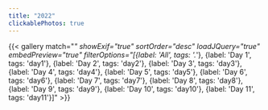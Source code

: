 ```yaml
---
title: "2022"
clickablePhotos: true
---
```


{{< gallery match="*" showExif="true" sortOrder="desc" loadJQuery="true" embedPreview="true" filterOptions="[{label: 'All', tags: '.*'}, {label: 'Day 1', tags: 'day1'}, {label: 'Day 2', tags: 'day2'}, {label: 'Day 3', tags: 'day3'}, {label: 'Day 4', tags: 'day4'}, {label: 'Day 5', tags: 'day5'}, {label: 'Day 6', tags: 'day6'}, {label: 'Day 7', tags: 'day7'}, {label: 'Day 8', tags: 'day8'}, {label: 'Day 9', tags: 'day9'}, {label: 'Day 10', tags: 'day10'}, {label: 'Day 11', tags: 'day11'}]" >}}


